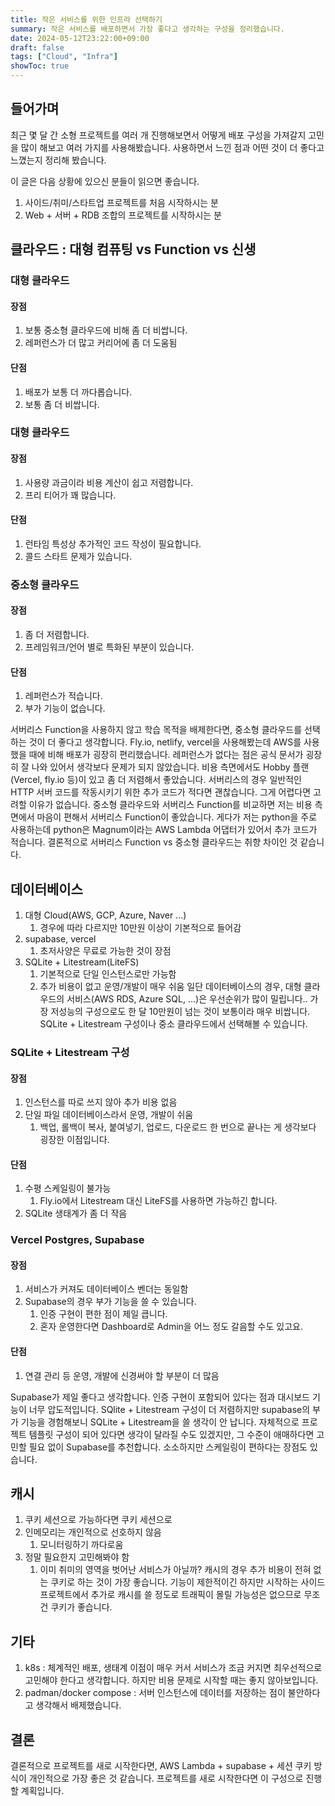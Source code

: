 ```yaml
---
title: 작은 서비스를 위한 인프라 선택하기
summary: 작은 서비스를 배포하면서 가장 좋다고 생각하는 구성을 정리했습니다.
date: 2024-05-12T23:22:00+09:00
draft: false
tags: ["Cloud", "Infra"]
showToc: true
---
```

## 들어가며
최근 몇 달 간 소형 프로젝트를 여러 개 진행해보면서 어떻게 배포 구성을 가져갈지 고민을 많이 해보고 여러 가지를 사용해봤습니다. 사용하면서 느낀 점과 어떤 것이 더 좋다고 느꼈는지 정리해 봤습니다.

이 글은 다음 상황에 있으신 분들이 읽으면 좋습니다.
1. 사이드/취미/스타트업 프로젝트를 처음 시작하시는 분
2. Web + 서버 + RDB 조합의 프로젝트를 시작하시는 분

## 클라우드 : 대형 컴퓨팅 vs Function vs 신생
### 대형 클라우드
#### 장점
1. 보통 중소형 클라우드에 비해 좀 더 비쌉니다.
2. 레퍼런스가 더 많고 커리어에 좀 더 도움됨
#### 단점
1. 배포가 보통 더 까다롭습니다.
2. 보통 좀 더 비쌉니다.

### 대형 클라우드
#### 장점
1. 사용량 과금이라 비용 계산이 쉽고 저렴합니다.
2. 프리 티어가 꽤 많습니다.
#### 단점
1. 런타임 특성상 추가적인 코드 작성이 필요합니다.
2. 콜드 스타트 문제가 있습니다.

### 중소형 클라우드
#### 장점
1. 좀 더 저렴합니다.
2. 프레임워크/언어 별로 특화된 부분이 있습니다.
#### 단점
1. 레퍼런스가 적습니다.
2. 부가 기능이 없습니다.

서버리스 Function을 사용하지 않고 학습 목적을 배제한다면, 중소형 클라우드를 선택하는 것이 더 좋다고 생각합니다. Fly.io, netlify, vercel을 사용해봤는데 AWS를 사용했을 때에 비해 배포가 굉장히 편리했습니다. 레퍼런스가 없다는 점은 공식 문서가 굉장히 잘 나와 있어서 생각보다 문제가 되지 않았습니다. 비용 측면에서도 Hobby 플랜(Vercel, fly.io 등)이 있고 좀 더 저렴해서 좋았습니다.
서버리스의 경우 일반적인 HTTP 서버 코드를 작동시키기 위한 추가 코드가 적다면 괜찮습니다. 그게 어렵다면 고려할 이유가 없습니다. 중소형 클라우드와 서버리스 Function를 비교하면 저는 비용 측면에서 마음이 편해서 서버리스 Function이 좋았습니다. 게다가 저는 python을 주로 사용하는데 python은 Magnum이라는 AWS Lambda 어댑터가 있어서 추가 코드가 적습니다. 결론적으로 서버리스 Function vs 중소형 클라우드는 취향 차이인 것 같습니다.


## 데이터베이스
1. 대형 Cloud(AWS, GCP, Azure, Naver ...)
   1. 경우에 따라 다르지만 10만원 이상이 기본적으로 들어감
2. supabase, vercel
   1. 초저사양은 무료로 가능한 것이 장점
3. SQLite + Litestream(LiteFS)
   1. 기본적으로 단일 인스턴스로만 가능함
   2. 추가 비용이 없고 운영/개발이 매우 쉬움
일단 데이터베이스의 경우, 대형 클라우드의 서비스(AWS RDS, Azure SQL, ...)은 우선순위가 많이 밀립니다.. 가장 저성능의 구성으로도 한 달 10만원이 넘는 것이 보통이라 매우 비쌉니다. SQLite + Litestream 구성이나 중소 클라우드에서 선택해볼 수 있습니다.

### SQLite + Litestream 구성
#### 장점
1. 인스턴스를 따로 쓰지 않아 추가 비용 없음
2. 단일 파일 데이터베이스라서 운영, 개발이 쉬움
   1. 백업, 롤백이 복사, 붙여넣기, 업로드, 다운로드 한 번으로 끝나는 게 생각보다 굉장한 이점입니다.
#### 단점
1. 수평 스케일링이 불가능
   1. Fly.io에서 Litestream 대신 LiteFS를 사용하면 가능하긴 합니다.
2. SQLite 생태계가 좀 더 작음

### Vercel Postgres, Supabase
#### 장점
1. 서비스가 커져도 데이터베이스 벤더는 동일함
2. Supabase의 경우 부가 기능을 쓸 수 있습니다.
   1. 인증 구현이 편한 점이 제일 큽니다.
   2. 혼자 운영한다면 Dashboard로 Admin을 어느 정도 갈음할 수도 있고요.
#### 단점
1. 연결 관리 등 운영, 개발에 신경써야 할 부분이 더 많음

Supabase가 제일 좋다고 생각합니다. 인증 구현이 포함되어 있다는 점과 대시보드 기능이 너무 압도적입니다. SQlite + Litestream 구성이 더 저렴하지만 supabase의 부가 기능을 경험해보니 SQLite + Litestream을 쓸 생각이 안 납니다. 자체적으로 프로젝트 템플릿 구성이 되어 있다면 생각이 달라질 수도 있겠지만, 그 수준이 애매하다면 고민할 필요 없이 Supabase를 추천합니다. 소소하지만 스케일링이 편하다는 장점도 있습니다.

## 캐시
1. 쿠키 세션으로 가능하다면 쿠키 세션으로
2. 인메모리는 개인적으로 선호하지 않음
   1. 모니터링하기 까다로움
3. 정말 필요한지 고민해봐야 함
   1. 이미 취미의 영역을 벗어난 서비스가 아닐까?
캐시의 경우 추가 비용이 전혀 없는 쿠키로 하는 것이 가장 좋습니다. 기능이 제한적이긴 하지만 시작하는 사이드 프로젝트에서 추가로 캐시를 쓸 정도로 트래픽이 몰릴 가능성은 없으므로 무조건 쿠키가 좋습니다.

## 기타
1. k8s : 체계적인 배포, 생태계 이점이 매우 커서 서비스가 조금 커지면 최우선적으로 고민해야 한다고 생각합니다. 하지만 비용 문제로 시작할 때는 좋지 않아보입니다.
2. padman/docker compose : 서버 인스턴스에 데이터를 저장하는 점이 불안하다고 생각해서 배제했습니다.

## 결론
결론적으로 프로젝트를 새로 시작한다면, AWS Lambda + supabase + 세션 쿠키 방식이 개인적으로 가장 좋은 것 같습니다. 프로젝트를 새로 시작한다면 이 구성으로 진행할 계획입니다.